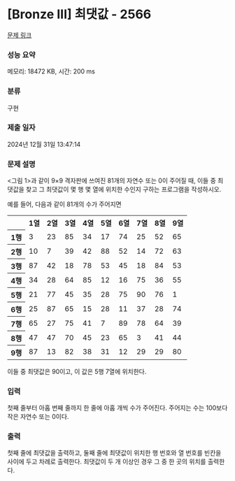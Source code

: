 # [Bronze III] 최댓값 - 2566 

[문제 링크](https://www.acmicpc.net/problem/2566) 

### 성능 요약

메모리: 18472 KB, 시간: 200 ms

### 분류

구현

### 제출 일자

2024년 12월 31일 13:47:14

### 문제 설명

<p style="user-select: auto !important;"><그림 1>과 같이 9×9 격자판에 쓰여진 81개의 자연수 또는 0이 주어질 때, 이들 중 최댓값을 찾고 그 최댓값이 몇 행 몇 열에 위치한 수인지 구하는 프로그램을 작성하시오.</p>

<p style="user-select: auto !important;">예를 들어, 다음과 같이 81개의 수가 주어지면</p>

<table class="table table-bordered td-center th-center table-center-40" style="user-select: auto !important;">
	<tbody style="user-select: auto !important;">
		<tr style="user-select: auto !important;">
			<th style="user-select: auto !important;"> </th>
			<th style="user-select: auto !important;">1열</th>
			<th style="user-select: auto !important;">2열</th>
			<th style="user-select: auto !important;">3열</th>
			<th style="user-select: auto !important;">4열</th>
			<th style="user-select: auto !important;">5열</th>
			<th style="user-select: auto !important;">6열</th>
			<th style="user-select: auto !important;">7열</th>
			<th style="user-select: auto !important;">8열</th>
			<th style="user-select: auto !important;">9열</th>
		</tr>
		<tr style="user-select: auto !important;">
			<th style="user-select: auto !important;">1행</th>
			<td style="user-select: auto !important;">3</td>
			<td style="user-select: auto !important;">23</td>
			<td style="user-select: auto !important;">85</td>
			<td style="user-select: auto !important;">34</td>
			<td style="user-select: auto !important;">17</td>
			<td style="user-select: auto !important;">74</td>
			<td style="user-select: auto !important;">25</td>
			<td style="user-select: auto !important;">52</td>
			<td style="user-select: auto !important;">65</td>
		</tr>
		<tr style="user-select: auto !important;">
			<th style="user-select: auto !important;">2행</th>
			<td style="user-select: auto !important;">10</td>
			<td style="user-select: auto !important;">7</td>
			<td style="user-select: auto !important;">39</td>
			<td style="user-select: auto !important;">42</td>
			<td style="user-select: auto !important;">88</td>
			<td style="user-select: auto !important;">52</td>
			<td style="user-select: auto !important;">14</td>
			<td style="user-select: auto !important;">72</td>
			<td style="user-select: auto !important;">63</td>
		</tr>
		<tr style="user-select: auto !important;">
			<th style="user-select: auto !important;">3행</th>
			<td style="user-select: auto !important;">87</td>
			<td style="user-select: auto !important;">42</td>
			<td style="user-select: auto !important;">18</td>
			<td style="user-select: auto !important;">78</td>
			<td style="user-select: auto !important;">53</td>
			<td style="user-select: auto !important;">45</td>
			<td style="user-select: auto !important;">18</td>
			<td style="user-select: auto !important;">84</td>
			<td style="user-select: auto !important;">53</td>
		</tr>
		<tr style="user-select: auto !important;">
			<th style="user-select: auto !important;">4행</th>
			<td style="user-select: auto !important;">34</td>
			<td style="user-select: auto !important;">28</td>
			<td style="user-select: auto !important;">64</td>
			<td style="user-select: auto !important;">85</td>
			<td style="user-select: auto !important;">12</td>
			<td style="user-select: auto !important;">16</td>
			<td style="user-select: auto !important;">75</td>
			<td style="user-select: auto !important;">36</td>
			<td style="user-select: auto !important;">55</td>
		</tr>
		<tr style="user-select: auto !important;">
			<th style="user-select: auto !important;">5행</th>
			<td style="user-select: auto !important;">21</td>
			<td style="user-select: auto !important;">77</td>
			<td style="user-select: auto !important;">45</td>
			<td style="user-select: auto !important;">35</td>
			<td style="user-select: auto !important;">28</td>
			<td style="user-select: auto !important;">75</td>
			<td style="user-select: auto !important;">90</td>
			<td style="user-select: auto !important;">76</td>
			<td style="user-select: auto !important;">1</td>
		</tr>
		<tr style="user-select: auto !important;">
			<th style="user-select: auto !important;">6행</th>
			<td style="user-select: auto !important;">25</td>
			<td style="user-select: auto !important;">87</td>
			<td style="user-select: auto !important;">65</td>
			<td style="user-select: auto !important;">15</td>
			<td style="user-select: auto !important;">28</td>
			<td style="user-select: auto !important;">11</td>
			<td style="user-select: auto !important;">37</td>
			<td style="user-select: auto !important;">28</td>
			<td style="user-select: auto !important;">74</td>
		</tr>
		<tr style="user-select: auto !important;">
			<th style="user-select: auto !important;">7행</th>
			<td style="user-select: auto !important;">65</td>
			<td style="user-select: auto !important;">27</td>
			<td style="user-select: auto !important;">75</td>
			<td style="user-select: auto !important;">41</td>
			<td style="user-select: auto !important;">7</td>
			<td style="user-select: auto !important;">89</td>
			<td style="user-select: auto !important;">78</td>
			<td style="user-select: auto !important;">64</td>
			<td style="user-select: auto !important;">39</td>
		</tr>
		<tr style="user-select: auto !important;">
			<th style="user-select: auto !important;">8행</th>
			<td style="user-select: auto !important;">47</td>
			<td style="user-select: auto !important;">47</td>
			<td style="user-select: auto !important;">70</td>
			<td style="user-select: auto !important;">45</td>
			<td style="user-select: auto !important;">23</td>
			<td style="user-select: auto !important;">65</td>
			<td style="user-select: auto !important;">3</td>
			<td style="user-select: auto !important;">41</td>
			<td style="user-select: auto !important;">44</td>
		</tr>
		<tr style="user-select: auto !important;">
			<th style="user-select: auto !important;">9행</th>
			<td style="user-select: auto !important;">87</td>
			<td style="user-select: auto !important;">13</td>
			<td style="user-select: auto !important;">82</td>
			<td style="user-select: auto !important;">38</td>
			<td style="user-select: auto !important;">31</td>
			<td style="user-select: auto !important;">12</td>
			<td style="user-select: auto !important;">29</td>
			<td style="user-select: auto !important;">29</td>
			<td style="user-select: auto !important;">80</td>
		</tr>
	</tbody>
</table>

<p style="user-select: auto !important;">이들 중 최댓값은 90이고, 이 값은 5행 7열에 위치한다.</p>

### 입력 

 <p style="user-select: auto !important;">첫째 줄부터 아홉 번째 줄까지 한 줄에 아홉 개씩 수가 주어진다. 주어지는 수는 100보다 작은 자연수 또는 0이다.</p>

### 출력 

 <p style="user-select: auto !important;">첫째 줄에 최댓값을 출력하고, 둘째 줄에 최댓값이 위치한 행 번호와 열 번호를 빈칸을 사이에 두고 차례로 출력한다. 최댓값이 두 개 이상인 경우 그 중 한 곳의 위치를 출력한다.</p>

